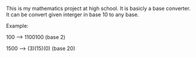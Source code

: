 This is my mathematics project at high school.
It is basicly a base converter. It can be convert given interger in base 10 to any base.

Example:

100 --> 1100100 (base 2)

1500 --> (3)(15)(0) (base 20)
